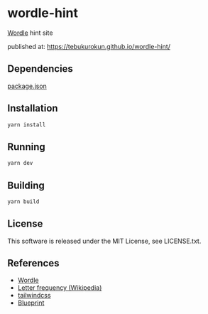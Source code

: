 # wordle-hint

[Wordle](https://www.powerlanguage.co.uk/wordle/) hint site

published at: <https://tebukurokun.github.io/wordle-hint/>

## Dependencies

[package.json](package.json)

## Installation

``` bash
yarn install
```

## Running

``` bash
yarn dev
```

## Building

``` bash
yarn build
```

## License

This software is released under the MIT License, see LICENSE.txt.

## References

- [Wordle](https://www.powerlanguage.co.uk/wordle/)
- [Letter frequency (Wikipedia)](https://en.wikipedia.org/wiki/Letter_frequency)
- [tailwindcss](https://tailwindcss.com/)
- [Blueprint](https://blueprintjs.com/)

